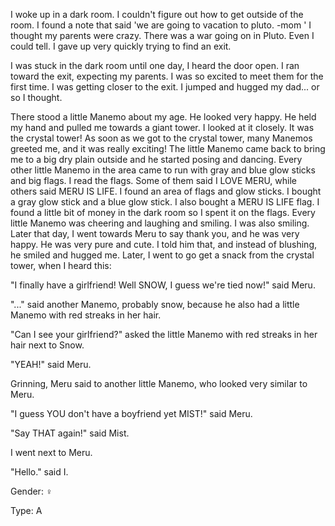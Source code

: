 I woke up in a dark room. I couldn't figure out how to get outside of the room. I found a note that said 'we are going to vacation to pluto. -mom ' I thought my parents were crazy. There was a war going on in Pluto. Even I could tell. I gave up very quickly trying to find an exit. 

I was stuck in the dark room until one day, I heard the door open. I ran toward the exit, expecting my parents. I was so excited to meet them for the first time. I was getting closer to the exit. I jumped and hugged my dad... or so I thought. 

There stood a little Manemo about my age. He looked very happy. He held my hand and pulled me towards a giant tower. I looked at it closely. It was the crystal tower! As soon as we got to the crystal tower, many Manemos greeted me, and it was really exciting! The little Manemo came back to bring me to a big dry plain outside and he started posing and dancing. Every other little Manemo in the area came to run with gray and blue glow sticks and big flags. I read the flags. Some of them said I LOVE MERU, while others said MERU IS LIFE. I found an area of flags and glow sticks. I bought a gray glow stick and a blue glow stick. I also bought a MERU IS LIFE flag. I found a little bit of money in the dark room so I spent it on the flags. Every little Manemo was cheering and laughing and smiling. I was also smiling. Later that day, I went towards Meru to say thank you, and he was very happy. He was very pure and cute. I told him that, and instead of blushing, he smiled and hugged me. Later, I went to go get a snack from the crystal tower, when I heard this:

"I finally have a girlfriend! Well SNOW, I guess we're tied now!" said Meru.

"..." said another Manemo, probably snow, because he also had a little Manemo with red streaks in her hair.

"Can I see your girlfriend?" asked the little Manemo with red streaks in her hair next to Snow.

"YEAH!" said Meru. 

Grinning, Meru said to another little Manemo, who looked very similar to Meru.

"I guess YOU don't have a boyfriend yet MIST!" said Meru.

"Say THAT again!" said Mist.

I went next to Meru. 

"Hello." said I.

Gender: ♀

Type: A
